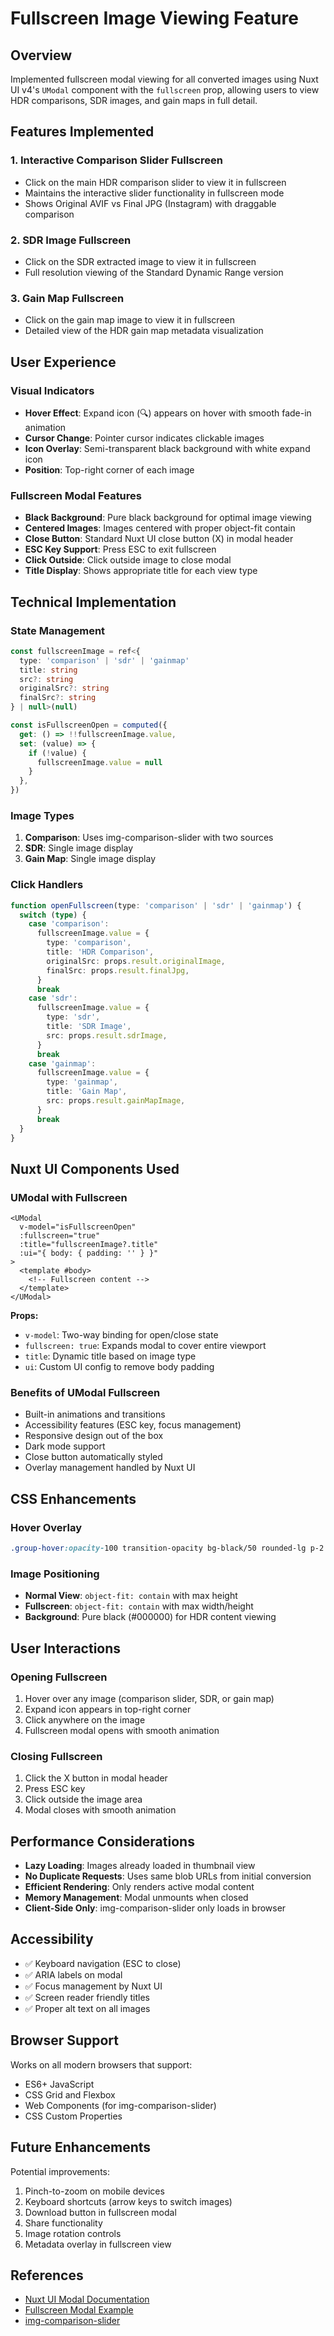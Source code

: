 # Fullscreen Image Viewing Feature

## Overview
Implemented fullscreen modal viewing for all converted images using Nuxt UI v4's `UModal` component with the `fullscreen` prop, allowing users to view HDR comparisons, SDR images, and gain maps in full detail.

## Features Implemented

### 1. Interactive Comparison Slider Fullscreen
- Click on the main HDR comparison slider to view it in fullscreen
- Maintains the interactive slider functionality in fullscreen mode
- Shows Original AVIF vs Final JPG (Instagram) with draggable comparison

### 2. SDR Image Fullscreen
- Click on the SDR extracted image to view it in fullscreen
- Full resolution viewing of the Standard Dynamic Range version

### 3. Gain Map Fullscreen
- Click on the gain map image to view it in fullscreen
- Detailed view of the HDR gain map metadata visualization

## User Experience

### Visual Indicators
- **Hover Effect**: Expand icon (🔍) appears on hover with smooth fade-in animation
- **Cursor Change**: Pointer cursor indicates clickable images
- **Icon Overlay**: Semi-transparent black background with white expand icon
- **Position**: Top-right corner of each image

### Fullscreen Modal Features
- **Black Background**: Pure black background for optimal image viewing
- **Centered Images**: Images centered with proper object-fit contain
- **Close Button**: Standard Nuxt UI close button (X) in modal header
- **ESC Key Support**: Press ESC to exit fullscreen
- **Click Outside**: Click outside image to close modal
- **Title Display**: Shows appropriate title for each view type

## Technical Implementation

### State Management
```typescript
const fullscreenImage = ref<{
  type: 'comparison' | 'sdr' | 'gainmap'
  title: string
  src?: string
  originalSrc?: string
  finalSrc?: string
} | null>(null)

const isFullscreenOpen = computed({
  get: () => !!fullscreenImage.value,
  set: (value) => {
    if (!value) {
      fullscreenImage.value = null
    }
  },
})
```

### Image Types
1. **Comparison**: Uses img-comparison-slider with two sources
2. **SDR**: Single image display
3. **Gain Map**: Single image display

### Click Handlers
```typescript
function openFullscreen(type: 'comparison' | 'sdr' | 'gainmap') {
  switch (type) {
    case 'comparison':
      fullscreenImage.value = {
        type: 'comparison',
        title: 'HDR Comparison',
        originalSrc: props.result.originalImage,
        finalSrc: props.result.finalJpg,
      }
      break
    case 'sdr':
      fullscreenImage.value = {
        type: 'sdr',
        title: 'SDR Image',
        src: props.result.sdrImage,
      }
      break
    case 'gainmap':
      fullscreenImage.value = {
        type: 'gainmap',
        title: 'Gain Map',
        src: props.result.gainMapImage,
      }
      break
  }
}
```

## Nuxt UI Components Used

### UModal with Fullscreen
```vue
<UModal
  v-model="isFullscreenOpen"
  :fullscreen="true"
  :title="fullscreenImage?.title"
  :ui="{ body: { padding: '' } }"
>
  <template #body>
    <!-- Fullscreen content -->
  </template>
</UModal>
```

**Props:**
- `v-model`: Two-way binding for open/close state
- `fullscreen: true`: Expands modal to cover entire viewport
- `title`: Dynamic title based on image type
- `ui`: Custom UI config to remove body padding

### Benefits of UModal Fullscreen
- Built-in animations and transitions
- Accessibility features (ESC key, focus management)
- Responsive design out of the box
- Dark mode support
- Close button automatically styled
- Overlay management handled by Nuxt UI

## CSS Enhancements

### Hover Overlay
```css
.group-hover:opacity-100 transition-opacity bg-black/50 rounded-lg p-2
```

### Image Positioning
- **Normal View**: `object-fit: contain` with max height
- **Fullscreen**: `object-fit: contain` with max width/height
- **Background**: Pure black (#000000) for HDR content viewing

## User Interactions

### Opening Fullscreen
1. Hover over any image (comparison slider, SDR, or gain map)
2. Expand icon appears in top-right corner
3. Click anywhere on the image
4. Fullscreen modal opens with smooth animation

### Closing Fullscreen
1. Click the X button in modal header
2. Press ESC key
3. Click outside the image area
4. Modal closes with smooth animation

## Performance Considerations

- **Lazy Loading**: Images already loaded in thumbnail view
- **No Duplicate Requests**: Uses same blob URLs from initial conversion
- **Efficient Rendering**: Only renders active modal content
- **Memory Management**: Modal unmounts when closed
- **Client-Side Only**: img-comparison-slider only loads in browser

## Accessibility

- ✅ Keyboard navigation (ESC to close)
- ✅ ARIA labels on modal
- ✅ Focus management by Nuxt UI
- ✅ Screen reader friendly titles
- ✅ Proper alt text on all images

## Browser Support

Works on all modern browsers that support:
- ES6+ JavaScript
- CSS Grid and Flexbox
- Web Components (for img-comparison-slider)
- CSS Custom Properties

## Future Enhancements

Potential improvements:
1. Pinch-to-zoom on mobile devices
2. Keyboard shortcuts (arrow keys to switch images)
3. Download button in fullscreen modal
4. Share functionality
5. Image rotation controls
6. Metadata overlay in fullscreen view

## References

- [Nuxt UI Modal Documentation](https://ui.nuxt.com/components/modal)
- [Fullscreen Modal Example](https://ui.nuxt.com/components/modal#fullscreen)
- [img-comparison-slider](https://github.com/sneas/img-comparison-slider)

